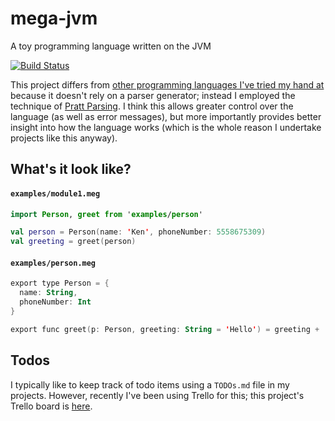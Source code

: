 # mega-jvm
A toy programming language written on the JVM

[![Build Status](https://travis-ci.org/kengorab/mega-jvm.svg?branch=master)](https://travis-ci.org/kengorab/mega-jvm)

This project differs from [other programming languages I've tried my hand at](https://github.com/kengorab/kage) because it doesn't rely on a parser generator; instead I employed the technique of [Pratt Parsing](https://en.wikipedia.org/wiki/Pratt_parser). I think this allows greater control over the language (as well as error messages), but more importantly provides better insight into how the language works (which is the whole reason I undertake projects like this anyway).

## What's it look like?

#### `examples/module1.meg`
```kotlin
import Person, greet from 'examples/person'

val person = Person(name: 'Ken', phoneNumber: 5558675309)
val greeting = greet(person)
```

#### `examples/person.meg`
```kotlin
export type Person = {
  name: String,
  phoneNumber: Int
}

export func greet(p: Person, greeting: String = 'Hello') = greeting + ' ' + p.name
```

## Todos
I typically like to keep track of todo items using a `TODOs.md` file in my projects. However, recently I've been using Trello for this; this project's Trello board is [here](https://trello.com/b/3kYZblAJ/mega-jvm).
